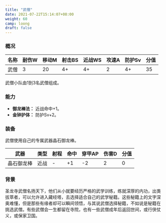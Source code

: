 ```yaml
---
title: "武僧"
date: 2021-07-22T15:14:07+08:00
weight: 60
camp: loong
draft: false
---
```


### 概况

| 名称 | 耐伤W | 移动M | 射击BS | 近战WS | 攻速A | 防护Sv | 分值 |
| ---- | ----- | ----- | ------ | ------ | ----- | ------ | ---- |
| 武僧 | 3     | 20    | 4+     | 4+     | 2     | 4+     | 35   |

武僧小队由1到3名武僧组成。

### 能力

* **御龙棒法：** 近战命中+1。
* **金钟护体：** 防护Sv+2。

### 装备

武僧使用自己的专属武器晶石御龙棒。

| 武器       | 类型 | 射程 | 命中 | 穿甲AP | 伤害D | 分值 |
| ---------- | ---- | ---- | ---- | ------ | ----- | ---- |
| 晶石御龙棒 | 近战 | -    | +1   | -2     | 2     | 0    |

### 背景

圣龙寺武僧名扬天下，他们从小就要经历严格的武学训练，练就深厚的内功，出类拔萃者，可以允许进入藏经塔，去选择适合自己的武学秘籍。这些秘籍上的文字深奥难懂，但是那些有缘者却可以瞬间领悟，与其说武僧选择秘籍，不如说是秘籍在挑选武僧。有些武僧会一生都留在寺院，也有一些武僧成年后返回世间，或行侠仗义，或保家卫国。
